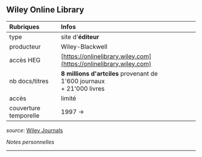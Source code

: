 ## Wiley Online Library

| Rubriques | Infos |
| :-------- | :---- |
| type | site d'**éditeur** |
| producteur | Wiley-Blackwell |
| accès HEG | [https://onlinelibrary.wiley.com](https://onlinelibrary.wiley.com) |
| nb docs/titres | **8 millions d'artciles** provenant de<br/>1'600 journaux <br/>+ 21'000 livres |
| accès | limité |
| couverture temporelle | 1997 -> |

*source*: [Wiley Journals](https://onlinelibrary.wiley.com/library-info/products/journals)   

*Notes personnelles*

---

